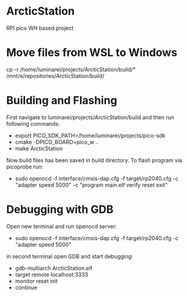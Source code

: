 # ArcticStation

RPI pico WH based project

# Move files from WSL to Windows

cp -r /home/luminarei/projects/ArcticStation/build/\* /mnt/e/repositories/ArcticStation/build/

# Building and Flashing

First navigate to luminarei/projects/ArcticStation/build and then run following commands:

- export PICO_SDK_PATH=/home/luminarei/projects/pico-sdk
- cmake -DPICO_BOARD=pico_w ..
- make ArcticStation

Now build files has been saved in build directory. To flash program via picoprobe run:

- sudo openocd -f interface/cmsis-dap.cfg -f target/rp2040.cfg -c "adapter speed 5000" -c "program main.elf verify reset exit"

# Debugging with GDB

Open new terminal and run openocd server:

- sudo openocd -f interface/cmsis-dap.cfg -f target/rp2040.cfg -c "adapter speed 5000"

in second terminal open GDB and start debugging:

- gdb-multiarch ArcticStation.elf
- target remote localhost:3333
- monitor reset init
- continue
